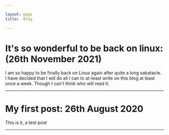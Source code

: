 ```yaml
---

layout: page
title:  Blog

---
```


#  It's so wonderful to be back on linux:  (26th November 2021)



I am so happy to be finally back on Linux again after quite a long sabatacle. I have decided that I will do all I can to at-least write on this blog at least once a week. Though I can't think who will read it.



---

# My first post: 26th August 2020


This is it, a test post  

---
